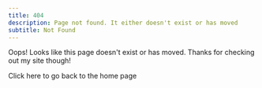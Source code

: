 ```yaml
---
title: 404
description: Page not found. It either doesn't exist or has moved
subtitle: Not Found
---
```


Oops! Looks like this page doesn't exist or has moved. Thanks for checking out my site though!

Click here to <router-link to="/">go back to the home page</router-link>
